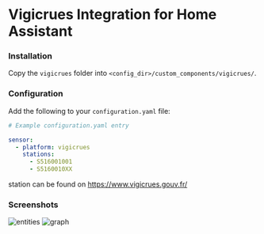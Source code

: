 # Vigicrues Integration for Home Assistant

### Installation

Copy the `vigicrues` folder into `<config_dir>/custom_components/vigicrues/`.

### Configuration

Add the following to your `configuration.yaml` file:

```yaml
# Example configuration.yaml entry

sensor:
  - platform: vigicrues
    stations:
      - S516001001
      - S5160010XX
```

station can be found on https://www.vigicrues.gouv.fr/

### Screenshots

![entities](https://raw.githubusercontent.com/julcollas/hass-vigicrues/master/screenshots/entities.png)
![graph](//raw.githubusercontent.com/julcollas/hass-vigicrues/master/screenshots/graph.png)
